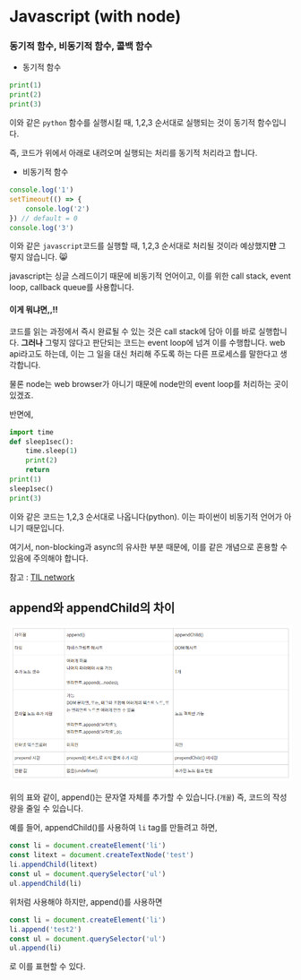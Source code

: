 # Javascript (with node)

### 동기적 함수, 비동기적 함수, 콜백 함수

- 동기적 함수

```python
print(1)
print(2)
print(3)
```

이와 같은 `python` 함수를 실행시킬 때, 1,2,3 순서대로 실행되는 것이 동기적 함수입니다.

즉, 코드가 위에서 아래로 내려오며 실행되는 처리를 동기적 처리라고 합니다.

- 비동기적 함수

```javascript
console.log('1')
setTimeout(() => {
    console.log('2')
}) // default = 0
console.log('3')
```

이와 같은 `javascript`코드를 실행할 때, 1,2,3 순서대로 처리될 것이라 예상했지**만** 그렇지 않습니다. :smile_cat: 

javascript는 싱글 스레드이기 때문에 비동기적 언어이고, 이를 위한 call stack, event loop, callback queue를 사용합니다.

#### 이게 뭐냐면,,!!

코드를 읽는 과정에서 즉시 완료될 수 있는 것은 call stack에 담아 이를 바로 실행합니다. **그러나** 그렇지 않다고 판단되는 코드는 event loop에 넘겨 이를 수행합니다. web api라고도 하는데, 이는 그 일을 대신 처리해 주도록 하는 다른 프로세스를 말한다고 생각합니다.

물론 node는 web browser가 아니기 때문에 node만의 event loop를 처리하는 곳이 있겠죠.

반면에,

```python
import time
def sleep1sec():
    time.sleep(1)
    print(2)
    return
print(1)
sleep1sec()
print(3)
```

이와 같은 코드는 1,2,3 순서대로 나옵니다(python). 이는 파이썬이 비동기적 언어가 아니기 때문입니다.



여기서, non-blocking과 async의 유사한 부분 때문에, 이를 같은 개념으로 혼용할 수 있음에 주의해야 합니다.

참고 : [TIL network](https://github.com/Mingdoo/TIL/blob/master/1018/network.md)



## append와 appendChild의 차이

![image-20211101180416236](README.assets/image-20211101180416236.png)

위의 표와 같이, append()는 문자열 자체를 추가할 수 있습니다.(`개꿀`) 즉, 코드의 작성량을 줄일 수 있습니다.

예를 들어, appendChild()를 사용하여 `li` tag를 만들려고 하면,

```javascript
const li = document.createElement('li')
const litext = document.createTextNode('test')
li.appendChild(litext)
const ul = document.querySelector('ul')
ul.appendChild(li)
```

위처럼 사용해야 하지만, append()를 사용하면

```javascript
const li = document.createElement('li')
li.append('test2')
const ul = document.querySelector('ul')
ul.append(li)
```

로 이를 표현할 수 있다.

